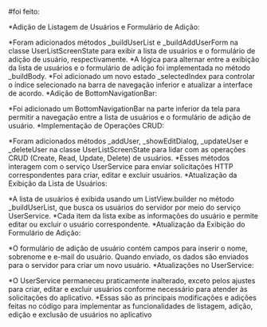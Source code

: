 #foi feito:

*Adição de Listagem de Usuários e Formulário de Adição:

*Foram adicionados métodos _buildUserList e _buildAddUserForm na classe UserListScreenState para exibir a lista de usuários e o formulário de adição de usuário, respectivamente.
*A lógica para alternar entre a exibição da lista de usuários e o formulário de adição foi implementada no método _buildBody.
*Foi adicionado um novo estado _selectedIndex para controlar o índice selecionado na barra de navegação inferior e atualizar a interface de acordo.
*Adição de BottomNavigationBar:

*Foi adicionado um BottomNavigationBar na parte inferior da tela para permitir a navegação entre a lista de usuários e o formulário de adição de usuário.
*Implementação de Operações CRUD:

*Foram adicionados métodos _addUser, _showEditDialog, _updateUser e _deleteUser na classe UserListScreenState para lidar com as operações CRUD (Create, Read, Update, Delete) de usuários.
*Esses métodos interagem com o serviço UserService para enviar solicitações HTTP correspondentes para criar, editar e excluir usuários.
*Atualização da Exibição da Lista de Usuários:

*A lista de usuários é exibida usando um ListView.builder no método _buildUserList, que busca os usuários do servidor por meio do serviço UserService.
*Cada item da lista exibe as informações do usuário e permite editar ou excluir o usuário correspondente.
*Atualização da Exibição do Formulário de Adição:

*O formulário de adição de usuário contém campos para inserir o nome, sobrenome e e-mail do usuário. Quando enviado, os dados são enviados para o servidor para criar um novo usuário.
*Atualizações no UserService:

*O UserService permaneceu praticamente inalterado, exceto pelos ajustes para criar, editar e excluir usuários conforme necessário para atender às solicitações do aplicativo.
*Essas são as principais modificações e adições feitas no código para implementar as funcionalidades de listagem, adição, edição e exclusão de usuários no aplicativo
